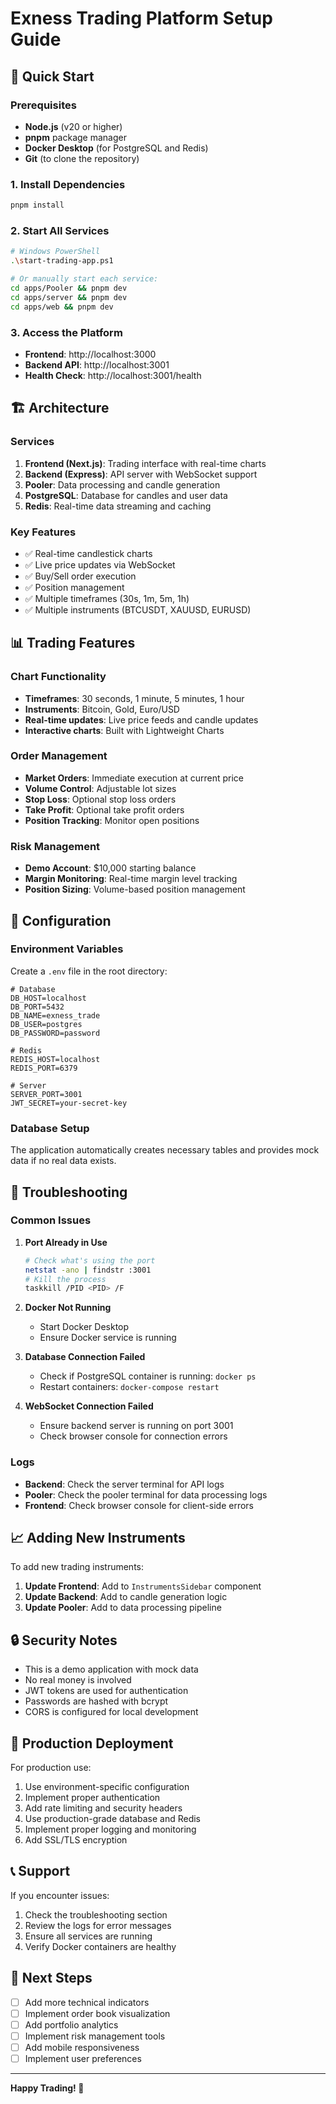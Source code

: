 # Exness Trading Platform Setup Guide

## 🚀 Quick Start

### Prerequisites
- **Node.js** (v20 or higher)
- **pnpm** package manager
- **Docker Desktop** (for PostgreSQL and Redis)
- **Git** (to clone the repository)

### 1. Install Dependencies
```bash
pnpm install
```

### 2. Start All Services
```bash
# Windows PowerShell
.\start-trading-app.ps1

# Or manually start each service:
cd apps/Pooler && pnpm dev
cd apps/server && pnpm dev  
cd apps/web && pnpm dev
```

### 3. Access the Platform
- **Frontend**: http://localhost:3000
- **Backend API**: http://localhost:3001
- **Health Check**: http://localhost:3001/health

## 🏗️ Architecture

### Services
1. **Frontend (Next.js)**: Trading interface with real-time charts
2. **Backend (Express)**: API server with WebSocket support
3. **Pooler**: Data processing and candle generation
4. **PostgreSQL**: Database for candles and user data
5. **Redis**: Real-time data streaming and caching

### Key Features
- ✅ Real-time candlestick charts
- ✅ Live price updates via WebSocket
- ✅ Buy/Sell order execution
- ✅ Position management
- ✅ Multiple timeframes (30s, 1m, 5m, 1h)
- ✅ Multiple instruments (BTCUSDT, XAUUSD, EURUSD)

## 📊 Trading Features

### Chart Functionality
- **Timeframes**: 30 seconds, 1 minute, 5 minutes, 1 hour
- **Instruments**: Bitcoin, Gold, Euro/USD
- **Real-time updates**: Live price feeds and candle updates
- **Interactive charts**: Built with Lightweight Charts

### Order Management
- **Market Orders**: Immediate execution at current price
- **Volume Control**: Adjustable lot sizes
- **Stop Loss**: Optional stop loss orders
- **Take Profit**: Optional take profit orders
- **Position Tracking**: Monitor open positions

### Risk Management
- **Demo Account**: $10,000 starting balance
- **Margin Monitoring**: Real-time margin level tracking
- **Position Sizing**: Volume-based position management

## 🔧 Configuration

### Environment Variables
Create a `.env` file in the root directory:
```env
# Database
DB_HOST=localhost
DB_PORT=5432
DB_NAME=exness_trade
DB_USER=postgres
DB_PASSWORD=password

# Redis
REDIS_HOST=localhost
REDIS_PORT=6379

# Server
SERVER_PORT=3001
JWT_SECRET=your-secret-key
```

### Database Setup
The application automatically creates necessary tables and provides mock data if no real data exists.

## 🐛 Troubleshooting

### Common Issues

1. **Port Already in Use**
   ```bash
   # Check what's using the port
   netstat -ano | findstr :3001
   # Kill the process
   taskkill /PID <PID> /F
   ```

2. **Docker Not Running**
   - Start Docker Desktop
   - Ensure Docker service is running

3. **Database Connection Failed**
   - Check if PostgreSQL container is running: `docker ps`
   - Restart containers: `docker-compose restart`

4. **WebSocket Connection Failed**
   - Ensure backend server is running on port 3001
   - Check browser console for connection errors

### Logs
- **Backend**: Check the server terminal for API logs
- **Pooler**: Check the pooler terminal for data processing logs
- **Frontend**: Check browser console for client-side errors

## 📈 Adding New Instruments

To add new trading instruments:

1. **Update Frontend**: Add to `InstrumentsSidebar` component
2. **Update Backend**: Add to candle generation logic
3. **Update Pooler**: Add to data processing pipeline

## 🔒 Security Notes

- This is a demo application with mock data
- No real money is involved
- JWT tokens are used for authentication
- Passwords are hashed with bcrypt
- CORS is configured for local development

## 🚀 Production Deployment

For production use:
1. Use environment-specific configuration
2. Implement proper authentication
3. Add rate limiting and security headers
4. Use production-grade database and Redis
5. Implement proper logging and monitoring
6. Add SSL/TLS encryption

## 📞 Support

If you encounter issues:
1. Check the troubleshooting section
2. Review the logs for error messages
3. Ensure all services are running
4. Verify Docker containers are healthy

## 🎯 Next Steps

- [ ] Add more technical indicators
- [ ] Implement order book visualization
- [ ] Add portfolio analytics
- [ ] Implement risk management tools
- [ ] Add mobile responsiveness
- [ ] Implement user preferences

---

**Happy Trading! 🎉**
